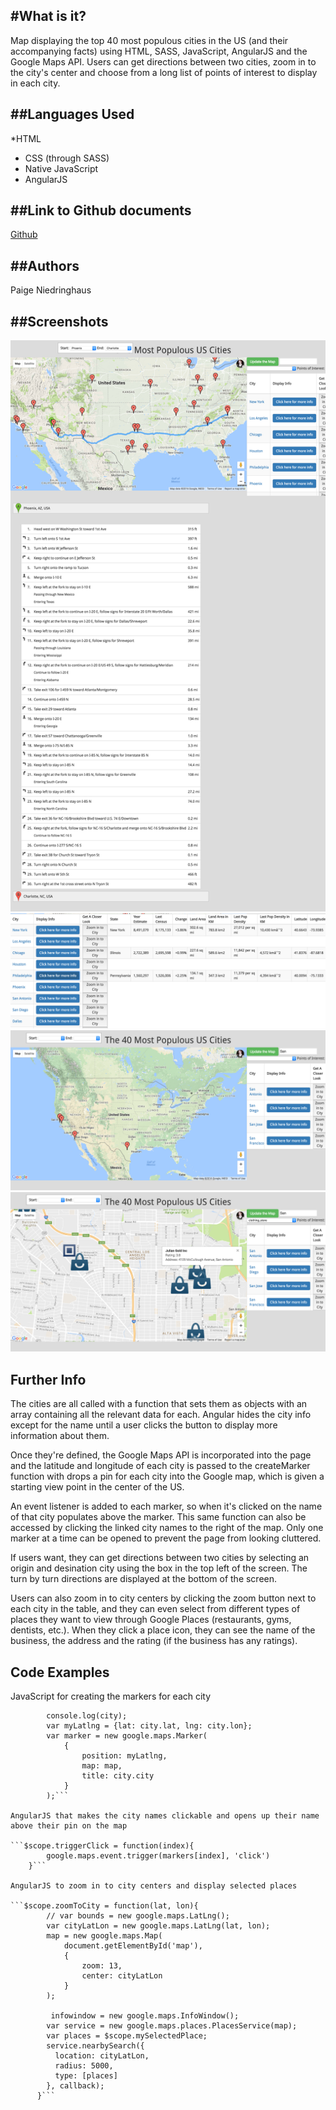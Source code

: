 #What is it?
------------
Map displaying the top 40 most populous cities in the US (and their accompanying facts) using HTML, SASS, JavaScript, AngularJS and the Google Maps API. Users can get directions between two cities, zoom in to the city's center and choose from a long list of points of interest to display in each city.

##Languages Used
------------
  *HTML
  * CSS (through SASS)
  * Native JavaScript
  * AngularJS

##Link to Github documents 
------------
[Github](https://github.com/paigen11/google-maps.git)

##Authors
------------
Paige Niedringhaus

##Screenshots
------------
![alt text](https://github.com/paigen11/google-maps/blob/master/screenshots/google-maps-directions.png 'google-maps-directions.png')
![alt text](https://github.com/paigen11/google-maps/blob/master/screenshots/google-maps-display-hide-city-info.png 'google-maps-display-hide-city-info.png')
![alt text](https://github.com/paigen11/google-maps/blob/master/screenshots/google-maps-filter-cities.png 'google-maps-filter-cities.png')
![alt text](https://github.com/paigen11/google-maps/blob/master/screenshots/google-maps-filter-display-poi.png 'google-maps-display-poi.png')

Further Info
------------
The cities are all called with a function that sets them as objects with an array containing all the relevant data for each. Angular hides the city info except for the name until a user clicks the button to display more information about them.

Once they're defined, the Google Maps API is incorporated into the page and the latitude and longitude of each city is passed to the createMarker function with drops a pin for each city into the Google map, which is given a starting view point in the center of the US.

An event listener is added to each marker, so when it's clicked on the name of that city populates above the marker. This same function can also be accessed by clicking the linked city names to the right of the map. Only one marker at a time can be opened to prevent the page from looking cluttered.

If users want, they can get directions between two cities by selecting an origin and desination city using the box in the top left of the screen. The turn by turn directions are displayed at the bottom of the screen.

Users can also zoom in to city centers by clicking the zoom button next to each city in the table, and they can even select from different types of places they want to view through Google Places (restaurants, gyms, dentists, etc.). When they click a place icon, they can see the name of the business, the address and the rating (if the business has any ratings).

Code Examples
------------
JavaScript for creating the markers for each city

```function createMarker(city){
		console.log(city);
		var myLatlng = {lat: city.lat, lng: city.lon};
		var marker = new google.maps.Marker(
	        {
	            position: myLatlng,
	            map: map,
	            title: city.city
	        }
	    );```

AngularJS that makes the city names clickable and opens up their name above their pin on the map

```$scope.triggerClick = function(index){
		google.maps.event.trigger(markers[index], 'click')
	}```	    

AngularJS to zoom in to city centers and display selected places

```$scope.zoomToCity = function(lat, lon){
		// var bounds = new google.maps.LatLng();
		var cityLatLon = new google.maps.LatLng(lat, lon);
		map = new google.maps.Map(
			document.getElementById('map'),
			{ 
				zoom: 13,
				center: cityLatLon
			}
		);

		 infowindow = new google.maps.InfoWindow();
        var service = new google.maps.places.PlacesService(map);
        var places = $scope.mySelectedPlace;
        service.nearbySearch({
          location: cityLatLon,
          radius: 5000,
          type: [places]
        }, callback);
      }```	